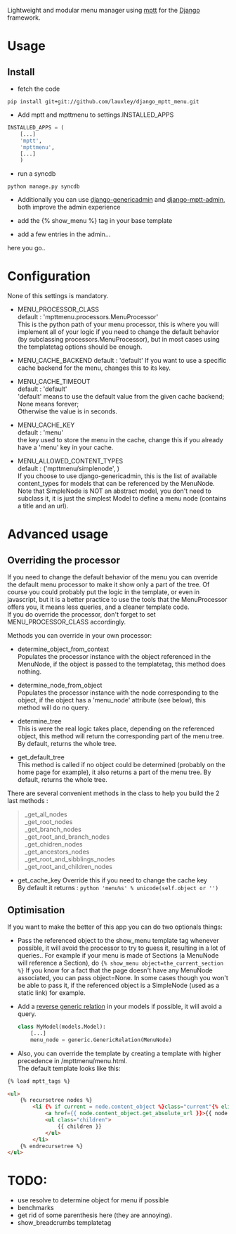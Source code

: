 Lightweight and modular menu manager using [mptt](http://django-mptt.github.io/django-mptt/) for the [Django](https://www.djangoproject.com) framework.

Usage
=====

Install
-------

* fetch the code

```pip install git+git://github.com/lauxley/django_mptt_menu.git```

* Add mptt and mpttmenu to settings.INSTALLED_APPS

```python
INSTALLED_APPS = (
    [...]
    'mptt',
    'mpttmenu',
    [...]
    )
```

* run a syncdb

```python manage.py syncdb```

* Additionally you can use [django-genericadmin](https://github.com/jschrewe/django-genericadmin) and [django-mptt-admin](https://github.com/leukeleu/django-mptt-admin), both improve the admin experience  

* add the {% show_menu %} tag in your base template  
* add a few entries in the admin...  
  
here you go..

Configuration
=============

None of this settings is mandatory.

* MENU_PROCESSOR_CLASS  
  default : 'mpttmenu.processors.MenuProcessor'  
  This is the python path of your menu processor, this is where you will implement all of your logic if you need to change the default behavior (by subclassing processors.MenuProcessor),
  but in most cases using the templatetag options should be enough.  

* MENU_CACHE_BACKEND
  default : 'default'
  If you want to use a specific cache backend for the menu, changes this to its key.

* MENU_CACHE_TIMEOUT  
  default : 'default'  
  'default' means to use the default value from the given cache backend;  
  None means forever;  
  Otherwise the value is in seconds.  

* MENU_CACHE_KEY  
  default : 'menu'  
  the key used to store the menu in the cache, change this if you already have a 'menu' key in your cache.

* MENU_ALLOWED_CONTENT_TYPES  
  default : ('mpttmenu/simplenode', )  
  If you choose to use django-genericadmin, this is the list of available content_types for models that can be referenced by the MenuNode. 
  Note that SimpleNode is NOT an abstract model, you don't need to subclass it, it is just the simplest Model to define a menu node (contains a title and an url). 


Advanced usage
==============

Overriding the processor
------------------------

If you need to change the default behavior of the menu you can override the default menu processor to make it show only a part of the tree. 
Of course you could probably put the logic in the template, or even in javascript, but it is a better practice to use the tools that the MenuProcessor offers you,
it means less queries, and a cleaner template code.  
If you do override the processor, don't forget to set MENU_PROCESSOR_CLASS accordingly.

Methods you can override in your own processor: 

* determine_object_from_context  
  Populates the processor instance with the object referenced in the MenuNode, if the object is passed to the templatetag, this method does nothing. 

* determine_node_from_object  
  Populates the processor instance with the node corresponding to the object, if the object has a 'menu_node' attribute (see below), this method will do no query. 

* determine_tree  
  This is were the real logic takes place, depending on the referenced object, this method will return the corresponding part of the menu tree. 
  By default, returns the whole tree. 

* get_default_tree  
  This method is called if no object could be determined (probably on the home page for example), it also returns a part of the menu tree. 
  By default, returns the whole tree. 

There are several convenient methods in the class to help you build the 2 last methods :
> _get_all_nodes  
> _get_root_nodes  
> _get_branch_nodes  
> _get_root_and_branch_nodes  
> _get_chidren_nodes  
> _get_ancestors_nodes  
> _get_root_and_sibblings_nodes  
> _get_root_and_children_nodes  

* get_cache_key 
  Override this if you need to change the cache key  
  By default it returns : ```python 'menu%s' % unicode(self.object or '')```

Optimisation
------------

If you want to make the better of this app you can do two optionals things:

* Pass the referenced object to the show_menu template tag whenever possible, it will avoid the processor to try to guess it, resulting in a lot of queries..
For example if your menu is made of Sections (a MenuNode will reference a Section), do ```{% show_menu object=the_current_section %}```
If you know for a fact that the page doesn't have any MenuNode associated, you can pass object=None.
In some cases though you won't be able to pass it, if the referenced object is a SimpleNode (used as a static link) for example.

* Add a [reverse generic relation](https://docs.djangoproject.com/en/dev/ref/contrib/contenttypes/#s-reverse-generic-relations) in your models if possible, it will avoid a query.
  ```python
  class MyModel(models.Model):
      [...]
      menu_node = generic.GenericRelation(MenuNode)
  ```
* Also, you can override the template by creating a template with higher precedence in /mpttmenu/menu.html.  
  The default template looks like this:  

```html
{% load mptt_tags %}

<ul>
    {% recursetree nodes %}
        <li {% if current = node.content_object %}class="current"{% elif node.parent and current = node.parent.content_object %}class="current_parent"{% endif %}>
            <a href={{ node.content_object.get_absolute_url }}>{{ node.content_object }}</a>
            <ul class="children">
                {{ children }}
            </ul>
        </li>
    {% endrecursetree %}
</ul>
```

TODO:
=====
* use resolve to determine object for menu if possible
* benchmarks
* get rid of some parenthesis here (they are annoying).
* show_breadcrumbs templatetag
